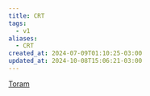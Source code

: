 ```yaml
---
title: CRT
tags:
  - v1
aliases:
  - CRT
created_at: 2024-07-09T01:10:25-03:00
updated_at: 2024-10-08T15:06:21-03:00
---
```


[Toram](../26/Toram.md)